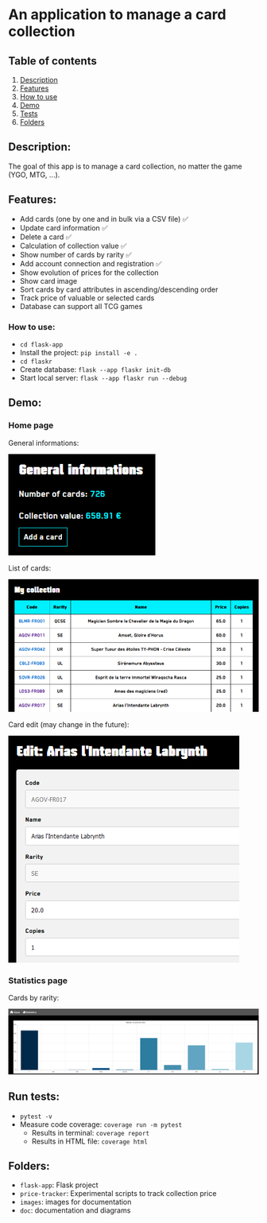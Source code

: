 # An application to manage a card collection

## Table of contents

1. [Description](#description)
2. [Features](#features)
3. [How to use](#how-to-use)
4. [Demo](#demo)
5. [Tests](#run-tests)
6. [Folders](#folders)

## Description:

The goal of this app is to manage a card collection, no matter the game (YGO, MTG, ...).

## Features:

- Add cards (one by one and in bulk via a CSV file) :white_check_mark:
- Update card information :white_check_mark:
- Delete a card :white_check_mark:
- Calculation of collection value :white_check_mark:
- Show number of cards by rarity :white_check_mark:
- Add account connection and registration :white_check_mark:
- Show evolution of prices for the collection
- Show card image
- Sort cards by card attributes in ascending/descending order
- Track price of valuable or selected cards
- Database can support all TCG games

### How to use:

- `cd flask-app`
- Install the project: `pip install -e .`
- `cd flaskr`
- Create database: `flask --app flaskr init-db`
- Start local server: `flask --app flaskr run --debug`

## Demo:

### Home page

General informations:

![Infos](images/informations.png)

List of cards:

![Cards](images/collection.png)

Card edit (may change in the future):

![Edit](images/card-edit.png)

### Statistics page

Cards by rarity:

![Cards by rarity](images/stats.png)

## Run tests:

- `pytest -v`
- Measure code coverage: `coverage run -m pytest`
    - Results in terminal: `coverage report`
    - Results in HTML file: `coverage html`

## Folders:
- `flask-app`: Flask project
- `price-tracker`: Experimental scripts to track collection price
- `images`: images for documentation
- `doc`: documentation and diagrams
